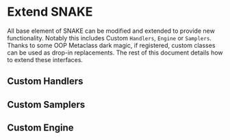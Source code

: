 # Extend SNAKE



All base element of SNAKE can be modified and extended to provide new functionality. 
Notably this includes Custom `Handlers`, `Engine` or `Samplers`. 
Thanks to some OOP Metaclass dark magic, if registered, custom classes can be used as drop-in replacements. 
The rest of this document details how to extend these interfaces.

## Custom Handlers 


## Custom Samplers 


## Custom Engine 

